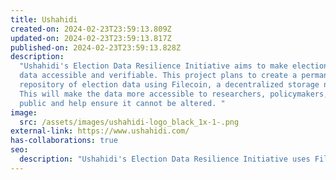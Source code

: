 ```yaml
---
title: Ushahidi
created-on: 2024-02-23T23:59:13.809Z
updated-on: 2024-02-23T23:59:13.817Z
published-on: 2024-02-23T23:59:13.828Z
description:
  "Ushahidi's Election Data Resilience Initiative aims to make election
  data accessible and verifiable. This project plans to create a permanent
  repository of election data using Filecoin, a decentralized storage network.
  This will make the data more accessible to researchers, policymakers, and the
  public and help ensure it cannot be altered. "
image:
  src: /assets/images/ushahidi-logo_black_1x-1-.png
external-link: https://www.ushahidi.com/
has-collaborations: true
seo:
  description: "Ushahidi's Election Data Resilience Initiative uses Filecoin to create a permanent, verifiable repository of election data for researchers and policymakers."
---
```

